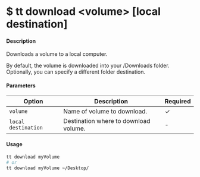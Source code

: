 <h1 class="title">$ tt download &lt;volume&gt; [local destination]</h1>

#### Description

Downloads a volume to a local computer.

By default, the volume is downloaded into your /Downloads folder. Optionally, you can specify a different folder destination.

#### Parameters

| Option              | Description                           | Required |
| ------------------- | ------------------------------------- | -------- |
| `volume`            | Name of volume to download.           | ✓        |
| `local destination` | Destination where to download volume. | -        |

#### Usage

```bash
tt download myVolume
# or
tt download myVolume ~/Desktop/
```
